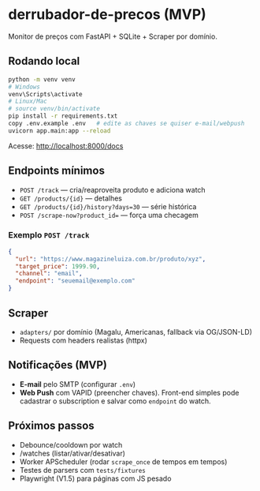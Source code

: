 # derrubador-de-precos (MVP)

Monitor de preços com FastAPI + SQLite + Scraper por domínio.

## Rodando local

```bash
python -m venv venv
# Windows
venv\Scripts\activate
# Linux/Mac
# source venv/bin/activate
pip install -r requirements.txt
copy .env.example .env   # edite as chaves se quiser e-mail/webpush
uvicorn app.main:app --reload
```

Acesse: [http://localhost:8000/docs](http://localhost:8000/docs)

## Endpoints mínimos

* `POST /track` — cria/reaproveita produto e adiciona watch
* `GET /products/{id}` — detalhes
* `GET /products/{id}/history?days=30` — série histórica
* `POST /scrape-now?product_id=` — força uma checagem

### Exemplo `POST /track`

```json
{
  "url": "https://www.magazineluiza.com.br/produto/xyz",
  "target_price": 1999.90,
  "channel": "email",
  "endpoint": "seuemail@exemplo.com"
}
```

## Scraper

* `adapters/` por domínio (Magalu, Americanas, fallback via OG/JSON-LD)
* Requests com headers realistas (httpx)

## Notificações (MVP)

* **E-mail** pelo SMTP (configurar `.env`)
* **Web Push** com VAPID (preencher chaves). Front-end simples pode cadastrar o subscription e salvar como `endpoint` do watch.

## Próximos passos

* Debounce/cooldown por watch
* /watches (listar/ativar/desativar)
* Worker APScheduler (rodar `scrape_once` de tempos em tempos)
* Testes de parsers com `tests/fixtures`
* Playwright (V1.5) para páginas com JS pesado
